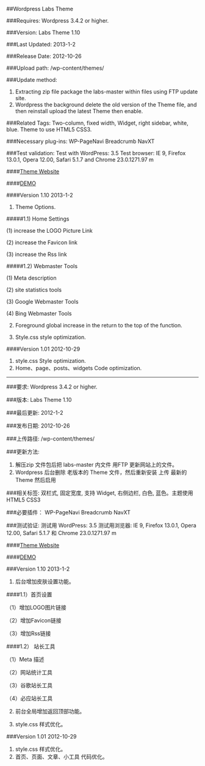 ##Wordpress Labs Theme

###Requires: 
Wordpress 3.4.2 or higher.

###Version: 
Labs Theme 1.10

###Last Updated: 
2013-1-2

###Release Date: 
2012-10-26

###Upload path:
/wp-content/themes/

###Update method:
1. Extracting zip file package the labs-master within files using FTP update site.
2. Wordpress the background delete the old version of the Theme file, and then reinstall upload the latest Theme then enable.

###Related Tags:
Two-column, fixed width, Widget, right sidebar, white, blue. Theme to use HTML5 CSS3.
 
###Necessary plug-ins:
WP-PageNavi
Breadcrumb NavXT
 
###Test validation:
Test with WordPress: 3.5
Test browser: IE 9, Firefox 13.0.1, Opera 12.00, Safari 5.1.7 and Chrome 23.0.1271.97 m


####[Theme Website](http://labs.cnfph.me/labs-theme/)    

####[DEMO](http://labs.cnfph.me/demo/)


####Version 1.10 2013-1-2
1. Theme Options.

  #####1.1) Home Settings
  
  (1) increase the LOGO Picture Link
  
  (2) increase the Favicon link
  
  (3) increase the Rss link
  
  #####1.2) Webmaster Tools
  
  (1) Meta description
  
  (2) site statistics tools
  
  (3) Google Webmaster Tools
  
  (4) Bing Webmaster Tools
  
2. Foreground global increase in the return to the top of the function.

3. Style.css style optimization.

####Version 1.01 2012-10-29
1. style.css Style optimization.
2. Home、page、posts、widgets Code optimization.

---------------------------------------------------------------------------------------------------------------------

###要求: 
Wordpress 3.4.2 or higher.

###版本: 
Labs Theme 1.10

###最后更新:
2012-1-2

###发布日期: 
2012-10-26

###上传路径:
/wp-content/themes/

###更新方法:
1. 解压zip 文件包后把 labs-master 内文件 用FTP 更新网站上的文件。
2. Wordpress 后台删除 老版本的 Theme 文件，然后重新安装 上传 最新的Theme 然后启用

###相关标签:
双栏式, 固定宽度, 支持 Widget, 右侧边栏, 白色, 蓝色。主题使用 HTML5 CSS3
 
###必要插件：
WP-PageNavi
Breadcrumb NavXT
 
###测试验证:
测试用 WordPress: 3.5
测试用浏览器: IE 9, Firefox 13.0.1, Opera 12.00, Safari 5.1.7 和 Chrome 23.0.1271.97 m

####[Theme Website](http://labs.cnfph.me/labs-theme/)    

####[DEMO](http://labs.cnfph.me/demo/)

###Version 1.10 2013-1-2
1. 后台增加皮肤设置功能。

  ####1.1）首页设置
  
  （1）增加LOGO图片链接
  
  （2）增加Favicon链接
  
  （3）增加Rss链接
  
  ####1.2） 站长工具
  
  （1）Meta 描述
  
  （2）网站统计工具
  
  （3）谷歌站长工具
  
  （4）必应站长工具
  
2. 前台全局增加返回顶部功能。

3. style.css 样式优化。

###Version 1.01 2012-10-29
1. style.css 样式优化。
2. 首页、页面、文章、小工具 代码优化。